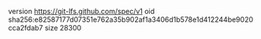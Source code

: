 version https://git-lfs.github.com/spec/v1
oid sha256:e82587177d07351e762a35b902af1a3406d1b578e1d412244be9020cca2fdab7
size 28300
